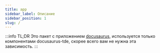 ```yaml
---
title: app
sidebar_label: Описание
sidebar_position: 1
slug: /
---
```


:::info TL;DR
Это пакет с приложением [docusaurus](https://docusaurus.io/),
используется только компонентами docusaurus-tde, скорее всего вам не нужна эта зависимость.
:::
